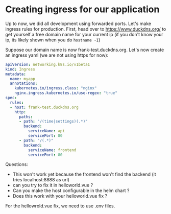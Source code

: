 # Creating ingress for our application

Up to now, we did all development using forwarded ports. Let's make ingress rules for production.
First, head over to https://www.duckdns.org/ to get yourself a free domain name for your current ip (if you don't know your ip, its likely shown when you do `hostname -I`)

Suppose our domain name is now frank-test.duckdns.org. Let's now create an ingress yaml (we are not using https for now):

```yaml
apiVersion: networking.k8s.io/v1beta1
kind: Ingress
metadata:
  name: myapp
  annotations:
    kubernetes.io/ingress.class: "nginx"
    nginx.ingress.kubernetes.io/use-regex: "true"
spec:
  rules:
  - host: frank-test.duckdns.org
    http:
      paths:
      - path: "/(time|settings)(.*)"
        backend:
          serviceName: api
          servicePort: 80
      - path: "/(.*)"
        backend:
          serviceName: frontend
          servicePort: 80
```

Questions:
* This won't work yet because the frontend won't find the backend (it tries localhost:8888 as url)
* can you try to fix it in helloworld.vue ?
* Can you make the host configurable in the helm chart ?
* Does this work with your helloworld.vue fix ?

For the hellowrold.vue fix, we need to use .env files.

